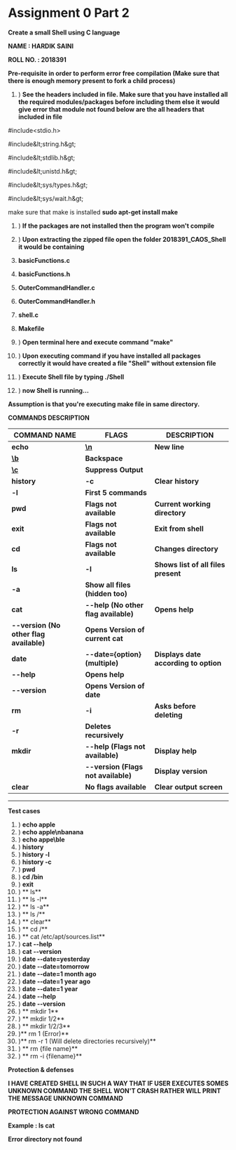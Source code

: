 # Assignment 0 Part 2

**Create a small Shell using C language**

**NAME : HARDIK SAINI**

**ROLL NO. : 2018391**

**Pre-requisite in order to perform error free compilation (Make sure that there is enough memory present to fork a child process)**

1. ) **See the headers included in file. Make sure that you have installed all the required modules/packages before including them else it would give error that module not found below are the all headers that included in file**

#include<stdio.h>

#include\&lt;string.h\&gt;

#include\&lt;stdlib.h\&gt;

#include\&lt;unistd.h\&gt;

#include\&lt;sys/types.h\&gt;

#include\&lt;sys/wait.h\&gt;

make sure that make is installed **sudo apt-get install make**

1. ) **If the packages are not installed then the program won&#39;t compile**
2. ) **Upon extracting the zipped file open the folder 2018391\_CAOS\_Shell it would be containing**

1. **basicFunctions.c**
2. **basicFunctions.h**
3. **OuterCommandHandler.c**
4. **OuterCommandHandler.h**
5. **shell.c**
6. **Makefile**

1. ) **Open terminal here and execute command &quot;make&quot;**
2. ) **Upon executing command if you have installed all packages correctly it would have created a file &quot;Shell&quot; without extension file**
3. ) **Execute Shell file by typing ./Shell**
4. ) **now Shell is running…**

**Assumption is that you&#39;re executing make file in same directory.**

**COMMANDS DESCRIPTION**

| **COMMAND NAME** | **FLAGS** | **DESCRIPTION** |
| --- | --- | --- |
| **echo** | [**\\n**](./../../%5C%5Cn) | **New line** |
| [**\\b**](./../../%5C%5Cb) | **Backspace** |
| [**\\c**](./../../%5C%5Cc) | **Suppress Output** |
| **history** | **-c** | **Clear history** |
| **-l** | **First 5 commands** |
| **pwd** | **Flags not available** | **Current working directory** |
| **exit** | **Flags not available** | **Exit from shell** |
| **cd** | **Flags not available** | **Changes directory** |
| **ls** | **-l** | **Shows list of all files present** |
| **-a** | **Show all files (hidden too)** |
| **cat** | **--help (No other flag available)** | **Opens help** |
| **--version (No other flag available)** | **Opens Version of current cat** |
| **date** | **--date={option} (multiple)** | **Displays date according to option** |
| **--help** | **Opens help** |
| **--version** | **Opens Version of date** |
| **rm** | **-i** | **Asks before deleting** |
| **-r** | **Deletes recursively** |
| **mkdir** | **--help (Flags not available)** | **Display help** |
|   | **--version (Flags not available)** | **Display version** |
| **clear** | **No flags available** | **Clear output screen** |

** **

**Test cases**

1. ) **echo apple**
2. ) **echo apple\\nbanana**
3. ) **echo appe\\ble**
4. ) **history**
5. ) **history -l**
6. ) **history -c**
7. ) **pwd**
8. ) **cd /bin**
9. ) **exit**
10. ) ** ls**
11. ) ** ls -l**
12. ) ** ls -a**
13. ) ** ls /**
14. ) ** clear**
15. ) ** cd /**
16. ) ** cat /etc/apt/sources.list**
17. ) **cat --help**
18. ) **cat --version**
19. ) **date --date=yesterday**
20. ) **date --date=tomorrow**
21. ) **date --date=1 month ago**
22. ) **date --date=1 year ago**
23. ) **date --date=1 year**
24. ) **date --help**
25. ) **date --version**
26. ) ** mkdir 1**
27. ) ** mkdir 1/2**
28. ) ** mkdir 1/2/3**
29. )** rm 1        (Error)**
30. )** rm -r 1        (Will delete directories recursively)**
31. ) ** rm {file name}**
32. ) ** rm -i {filename}**

**Protection &amp; defenses**

**I HAVE CREATED SHELL IN SUCH A WAY THAT IF USER EXECUTES SOMES UNKNOWN COMMAND THE SHELL WON&#39;T CRASH RATHER WILL PRINT THE MESSAGE UNKNOWN COMMAND**

**PROTECTION AGAINST WRONG COMMAND**

**Example : ls cat**

**Error directory not found**

